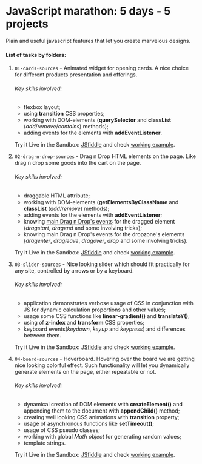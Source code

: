 # JavaScript marathon: 5 days - 5 projects

Plain and useful javascript features that let you create marvelous designs.


#### List of tasks by folders:

1. `01-cards-sources` - Animated widget for opening cards. A nice choice for different products presentation and offerings.    
   ###### Key skills involved:
   * flexbox layout;
   * using **transition** CSS properties;
   * working with DOM-elements (**querySelector** and **classList** (*add*/*remove*/*contains*) methods);
   * adding events for the elements with **addEventListener**. 
   
   Try it Live in the Sandbox: [JSfiddle](https://jsfiddle.net/realkolos/gr5x4dfe/5/)  and check [working example](https://inikolas.github.io/JavaScript-marathon-5-days-5-projects/01-cards-sources/).
2. `02-drag-n-drop-sources` - Drag n Drop HTML elements on the page. Like drag n drop some goods into the cart on the page.
   ###### Key skills involved:
   * draggable HTML attribute;
   * working with DOM-elements (**getElementsByClassName** and **classList** (*add*/*remove*) methods);
   * adding events for the elements with **addEventListener**;
   * knowing [main Drag n Drop's events](https://drive.google.com/file/d/1KYkDDoxPNgEFgpFTgbi4wrCkV3pvG44H/view) for the dragged element (*dragstart*, *dragend* and some involving tricks);
   * knowing main Drag n Drop's events for the dropzone's elements (*dragenter*, *dragleave*, *dragover*, *drop* and some involving tricks).
   
   Try it Live in the Sandbox: [JSfiddle](https://jsfiddle.net/realkolos/9vyrz04a/1/) and check [working example](https://inikolas.github.io/JavaScript-marathon-5-days-5-projects/02-drag-n-drop-sources/).
3. `03-slider-sources` - Nice looking slider which should fit practically for any site, controlled by arrows or by a keyboard.
   ###### Key skills involved:
   * application demonstrates verbose usage of CSS in conjunction with JS for dynamic calculation proportions and other values;
   * usage some CSS functions like **linear-gradient()** and **translateY()**;
   * using of **z-index** and **transform** CSS properties;
   * keyboard events(*keydown*, *keyup* and *keypress*) and differences between them.
   
   Try it Live in the Sandbox: [JSfiddle](https://jsfiddle.net/realkolos/pv43e7c8/2/) and check [working example](https://inikolas.github.io/JavaScript-marathon-5-days-5-projects/03-slider-sources/).
4. `04-board-sources` - Hoverboard. Hovering over the board we are getting nice looking colorful effect. Such functionality will let you dynamically generate elements on the page, either repeatable or not.
   ###### Key skills involved:
   * dynamical creation of DOM elements with **createElement()** and appending them to the document with **appendChild()** method;
   * creating well looking CSS animations with **transition** property;
   * usage of asynchronous functions like **setTimeout()**;
   * usage of CSS pseudo classes;
   * working with global *Math object* for generating random values;
   * template strings.

   Try it Live in the Sandbox: [JSfiddle](https://jsfiddle.net/realkolos/64csguq8/1/) and check [working example](https://inikolas.github.io/JavaScript-marathon-5-days-5-projects/04-board-sources/).
  